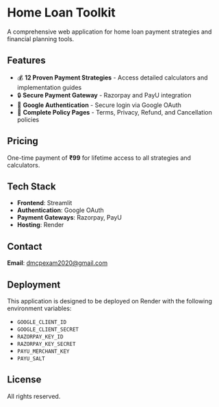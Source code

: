 # Home Loan Toolkit

A comprehensive web application for home loan payment strategies and financial planning tools.

## Features

- 💰 **12 Proven Payment Strategies** - Access detailed calculators and implementation guides
- 🔒 **Secure Payment Gateway** - Razorpay and PayU integration
- 🔐 **Google Authentication** - Secure login via Google OAuth
- 📄 **Complete Policy Pages** - Terms, Privacy, Refund, and Cancellation policies

## Pricing

One-time payment of **₹99** for lifetime access to all strategies and calculators.

## Tech Stack

- **Frontend**: Streamlit
- **Authentication**: Google OAuth
- **Payment Gateways**: Razorpay, PayU
- **Hosting**: Render

## Contact

**Email**: dmcpexam2020@gmail.com

## Deployment

This application is designed to be deployed on Render with the following environment variables:
- `GOOGLE_CLIENT_ID`
- `GOOGLE_CLIENT_SECRET`
- `RAZORPAY_KEY_ID`
- `RAZORPAY_KEY_SECRET`
- `PAYU_MERCHANT_KEY`
- `PAYU_SALT`

## License

All rights reserved.
